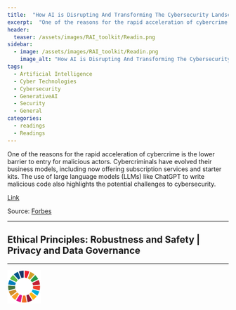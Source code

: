 ```yaml
---
title:  "How AI is Disrupting And Transforming The Cybersecurity Landscape"  
excerpt:  "One of the reasons for the rapid acceleration of cybercrime is the lower barrier to entry for malicious actors. Cybercriminals have evolved their business models, including now offering subscription services and starter kits. The use of lar (...)"  
header:
  teaser: /assets/images/RAI_toolkit/Readin.png
sidebar:
  - image: /assets/images/RAI_toolkit/Readin.png
    image_alt: "How AI is Disrupting And Transforming The Cybersecurity Landscape"
tags:
  - Artificial Intelligence
  - Cyber Technologies
  - Cybersecurity
  - GenerativeAI
  - Security
  - General
categories:
  - readings
  - Readings
---
```

One of the reasons for the rapid acceleration of cybercrime is the lower barrier to entry for malicious actors. Cybercriminals have evolved their business models, including now offering subscription services and starter kits. The use of large language models (LLMs) like ChatGPT to write malicious code also highlights the potential challenges to cybersecurity.

[Link](https://www.forbes.com/sites/forbestechcouncil/2023/03/15/how-ai-is-disrupting-and-transforming-the-cybersecurity-landscape/)

Source: [Forbes](https://www.forbes.com)

<hr>
<h2>Ethical Principles: Robustness and Safety | Privacy and Data Governance</h2>
<hr>

<img src="/assets/images/sdg/SDG_Wheel_WEB/SDG_Wheel_WEB.png" width="15%"/>
